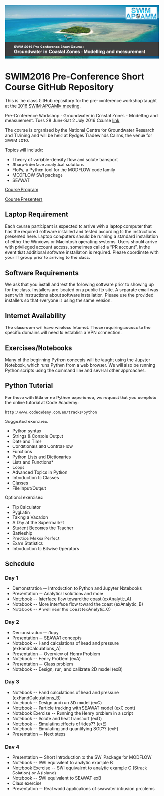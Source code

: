 <img src="./notebooks/img/header.png" alt="SWIM2016Course" style="width:50;height:20">

# SWIM2016 Pre-Conference Short Course GitHub Repository

This is the class GitHub repository for the pre-conference workshop taught at the [2016 SWIM-APCAMM meeting](http://www.plevin.com.au/swim2016/index.html).

Pre-Conference Workshop - Groundwater in Coastal Zones - Modelling and measurement.
Tues 28 June-Sat 2 July 2016
Course [link](http://www.groundwater.com.au/events/1109)

The course is organised by the National Centre for Groundwater Research and Training and will be held at Rydges Tradewinds Cairns, the venue for SWIM 2016.

Topics will include:
* Theory of variable-density flow and solute transport
* Sharp-interface analytical solutions
* FloPy, a Python tool for the MODFLOW code family
* MODFLOW SWI package
* SEAWAT

[Course Program](http://groundwater.com.au/documents/groundwater-modelling-in-coastal-zones-program.pdf)

[Course Presenters](http://groundwater.com.au/documents/swim-course-2016-presenter-biographies--2.pdf)

## Laptop Requirement
Each course participant is expected to arrive with a laptop computer that has the required software installed and tested according to the instructions presented here.  Laptop computers should be running a standard installation of either the Windows or Macintosh operating systems. Users should arrive with privileged account access, sometimes called a “PR account”, in the event that additional software installation is required.  Please coordinate with your IT group prior to arriving to the class.

## Software Requirements
We ask that you install and test the following software prior to showing up for the class.  Installers are located on a public ftp site.  A separate email was sent with instructions about software installation.  Please use the provided installers so that everyone is using the same version.

## Internet Availability
The classroom will have wireless Internet.  Those requiring access to the specific domains will need to establish a VPN connection.

## Exercises/Notebooks
Many of the beginning Python concepts will be taught using the Jupyter Notebook, which runs Python from a web browser.  We will also be running Python scripts using the command line and several other approaches.  

## Python Tutorial
For those with little or no Python experience, we request that you complete the online tutorial at Code Academy:
 
    http://www.codecademy.com/en/tracks/python
 
Suggested exercises:
* Python syntax
* Strings & Console Output
* Date and Time
* Conditionals and Control Flow
* Functions
* Python Lists and Dictionaries
* Lists and Functions*
* Loops
* Advanced Topics in Python
* Introduction to Classes
* Classes
* File Input/Output
 
Optional exercises:
* Tip Calculator
* PygLatin
* Taking a Vacation
* A Day at the Supermarket
* Student Becomes the Teacher
* Battleship
* Practice Makes Perfect
* Exam Statistics
* Introduction to Bitwise Operators

## Schedule

### Day 1
* Demonstration -- Introduction to Python and Jupyter Notebooks
* Presentation -- Analytical solutions and more
* Notebook -- Interface flow toward the coast (exAnalytic_A)
* Notebook -- More interface flow toward the coast (exAnalytic_B)
* Notebook -- A well near the coast (exAnalytic_C)

### Day 2
* Demonstration -- flopy
* Presentation -- SEAWAT concepts
* Notebook -- Hand calculations of head and pressure (exHandCalculations_A)
* Presentation -- Overview of Henry Problem
* Notebook -- Henry Problem (exA)
* Presentation -- Class problem
* Notebook -- Design, run, and calibrate 2D model (exB)

### Day 3
* Notebook -- Hand calculations of head and pressure (exHandCalculations_B)
* Notebook -- Design and run 3D model (exC)
* Notebook -- Particle tracking with SEAWAT model (exC cont)
* Notebook Exercise -- Running the Henry problem in a script
* Notebook -- Solute and heat transport (exD)
* Notebook -- Simulating effects of tides?? (exE)
* Notebook -- Simulating and quantifying SGD?? (exF)
* Presentation -- Next steps

### Day 4
* Presentation -- Short Introduction to the SWI Package for MODFLOW
* Notebook -- SWI equivalent to analytic example B
* Notebook Exercise -- SWI equivalent to analytic example C (Strack Solution) or A (island)
* Notebook -- SWI equivalent to SEAWAT exB
* Class exercise
* Presentation -- Real world applications of seawater intrusion problems
